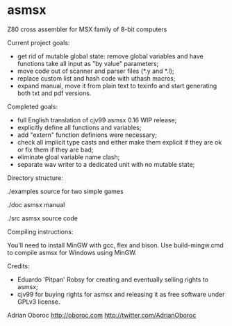asmsx
=====

Z80 cross assembler for MSX family of 8-bit computers


Current project goals:

- get rid of mutable global state: remove global variables and have functions take all input as "by value" parameters;
- move code out of scanner and parser files (*.y and *.l);
- replace custom list and hash code with uthash macros;
- expand manual, move it from plain text to texinfo and start generating both txt and pdf versions.


Completed goals:

- full English translation of cjv99 asmsx 0.16 WIP release;
- explicitly define all functions and variables;
- add "extern" function definions were necessary;
- check all implicit type casts and either make them explicit if they are ok or fix them if they are bad;
- eliminate gloal variable name clash;
- separate wav writer to a dedicated unit with no mutable state;


Directory structure:

./examples	source for two simple games

./doc		asmsx manual

./src		asmsx source code


Compiling instructions:

You'll need to install MinGW with gcc, flex and bison. Use build-mingw.cmd to compile asmsx for Windows using MinGW.


Credits:

- Eduardo 'Pitpan' Robsy for creating and eventually selling rights to asmsx;
- cjv99 for buying rights for asmsx and releasing it as free software under GPLv3 license.

Adrian Oboroc <http://oboroc.com> <http://twitter.com/AdrianOboroc>
